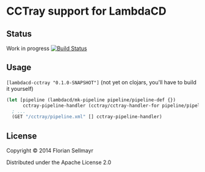# CCTray support for LambdaCD


## Status

Work in progress
[![Build Status](https://travis-ci.org/flosell/lambdacd-cctray.svg)](https://travis-ci.org/flosell/lambdacd-cctray)

## Usage

`[lambdacd-cctray "0.1.0-SNAPSHOT"]` (not yet on clojars, you'll have to build it yourself)

```clojure
(let [pipeline (lambdacd/mk-pipeline pipeline/pipeline-def {})
      cctray-pipeline-handler (cctray/cctray-handler-for pipeline/pipeline-def (:state pipeline))
  ; ...
  (GET "/cctray/pipeline.xml" [] cctray-pipeline-handler)
```



## License

Copyright © 2014 Florian Sellmayr

Distributed under the Apache License 2.0

